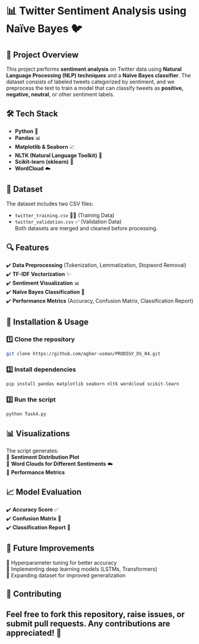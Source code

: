 # 📊 Twitter Sentiment Analysis using Naïve Bayes 🐦  

## 📌 Project Overview  
This project performs **sentiment analysis** on Twitter data using **Natural Language Processing (NLP) techniques** and a **Naïve Bayes classifier**. The dataset consists of labeled tweets categorized by sentiment, and we preprocess the text to train a model that can classify tweets as **positive, negative, neutral**, or other sentiment labels.

## 🛠️ Tech Stack  
- **Python** 🐍  
- **Pandas** 📊  
- **Matplotlib & Seaborn** 📈  
- **NLTK (Natural Language Toolkit)** 📖  
- **Scikit-learn (sklearn)** 🤖  
- **WordCloud** ☁️  

## 📂 Dataset  
The dataset includes two CSV files:  
- `twitter_training.csv` 🏋️‍♂️ (Training Data)  
- `twitter_validation.csv` ✅ (Validation Data)  
Both datasets are merged and cleaned before processing.

## 🔍 Features  
✔️ **Data Preprocessing** (Tokenization, Lemmatization, Stopword Removal)  
✔️ **TF-IDF Vectorization** ✨  
✔️ **Sentiment Visualization** 📊  
✔️ **Naïve Bayes Classification** 🤖  
✔️ **Performance Metrics** (Accuracy, Confusion Matrix, Classification Report)  

## 🚀 Installation & Usage  
### 1️⃣ Clone the repository  
```bash
git clone https://github.com/aghar-usman/PRODIGY_DS_04.git
```
### 2️⃣ Install dependencies  
```bash
pip install pandas matplotlib seaborn nltk wordcloud scikit-learn
```
### 3️⃣ Run the script  
```bash
python Task4.py
```

## 📊 Visualizations  
The script generates:  
📌 **Sentiment Distribution Plot**  
📌 **Word Clouds for Different Sentiments** ☁️  
📌 **Performance Metrics**  

## 📈 Model Evaluation  
✔️ **Accuracy Score** ✅  
✔️ **Confusion Matrix** 🔢  
✔️ **Classification Report** 📝  

## 🎯 Future Improvements  
🔹 Hyperparameter tuning for better accuracy  
🔹 Implementing deep learning models (LSTMs, Transformers)  
🔹 Expanding dataset for improved generalization  

## 🤝 Contributing  
Feel free to **fork** this repository, raise **issues**, or submit **pull requests**. Any contributions are appreciated! 🎉  
---
